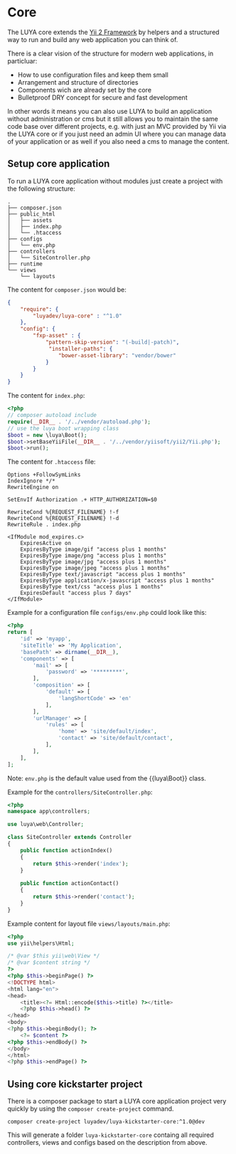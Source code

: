 # Core

The LUYA core extends the [Yii 2 Framework](https://github.com/yiisoft/yii2) by helpers and a structured way to run and build any web application you can think of. 

There is a clear vision of the structure for modern web applications, in particluar:

+ How to use configuration files and keep them small
+ Arrangement and structure of directories 
+ Components wich are already set by the core 
+ Bulletproof DRY concept for secure and fast development

In other words it means you can also use LUYA to build an application without administration or cms but it still allows you to maintain the same code base over different projects, e.g. with just an MVC provided by Yii via the LUYA core or if you just need an admin UI where you can manage data of your application or as well if you also need a cms to manage the content.

## Setup core application

To run a LUYA core application without modules just create a project with the following structure:

```
.
├── composer.json
├── public_html
│   ├── assets
│   ├── index.php
│   └── .htaccess
├── configs
│   └── env.php
├── controllers
│   └── SiteController.php
├── runtime
└── views
    └── layouts
```

The content for `composer.json` would be:

```json
{
    "require": {
        "luyadev/luya-core" : "^1.0"
    },
    "config": {
        "fxp-asset" : {
            "pattern-skip-version": "(-build|-patch)",
             "installer-paths": {
                "bower-asset-library": "vendor/bower"
            }
        }   
    }
}
```

The content for `index.php`:

```php
<?php
// composer autoload include
require(__DIR__ . '/../vendor/autoload.php');
// use the luya boot wrapping class
$boot = new \luya\Boot();
$boot->setBaseYiiFile(__DIR__ . '/../vendor/yiisoft/yii2/Yii.php');
$boot->run();
```

The content for `.htaccess` file:

```
Options +FollowSymLinks
IndexIgnore */*
RewriteEngine on

SetEnvIf Authorization .+ HTTP_AUTHORIZATION=$0

RewriteCond %{REQUEST_FILENAME} !-f
RewriteCond %{REQUEST_FILENAME} !-d
RewriteRule . index.php

<IfModule mod_expires.c>
    ExpiresActive on
    ExpiresByType image/gif "access plus 1 months"
    ExpiresByType image/png "access plus 1 months"
    ExpiresByType image/jpg "access plus 1 months"
    ExpiresByType image/jpeg "access plus 1 months"
    ExpiresByType text/javascript "access plus 1 months"
    ExpiresByType application/x-javascript "access plus 1 months"
    ExpiresByType text/css "access plus 1 months"
    ExpiresDefault "access plus 7 days"
</IfModule>
```

Example for a configuration file `configs/env.php` could look like this:

```php
<?php
return [
    'id' => 'myapp',
    'siteTitle' => 'My Application',
    'basePath' => dirname(__DIR__),
    'components' => [
        'mail' => [
            'password' => '*********',
        ],
        'composition' => [
            'default' => [
                'langShortCode' => 'en'
            ],
        ],
        'urlManager' => [
            'rules' => [
                'home' => 'site/default/index',
                'contact' => 'site/default/contact',
            ],
        ],
    ],
];
```

Note: `env.php` is the default value used from the {{luya\Boot}} class.

Example for the `controllers/SiteController.php`:

```php
<?php
namespace app\controllers;

use luya\web\Controller;

class SiteController extends Controller
{
    public function actionIndex()
    {
        return $this->render('index');
    }
    
    public function actionContact()
    {
        return $this->render('contact');
    }
}
```

Example content for layout file `views/layouts/main.php`:

```php
<?php
use yii\helpers\Html;

/* @var $this yii\web\View */
/* @var $content string */
?>
<?php $this->beginPage() ?>
<!DOCTYPE html>
<html lang="en">
<head>
    <title><?= Html::encode($this->title) ?></title>
    <?php $this->head() ?>
</head>
<body>
<?php $this->beginBody(); ?>
    <?= $content ?>
<?php $this->endBody() ?>
</body>
</html>
<?php $this->endPage() ?>
```

## Using core kickstarter project

There is a composer package to start a LUYA core application project very quickly by using the `composer create-project` command.

```
composer create-project luyadev/luya-kickstarter-core:^1.0@dev
```

This will generate a folder `luya-kickstarter-core` containg all required controllers, views and configs based on the description from above.
